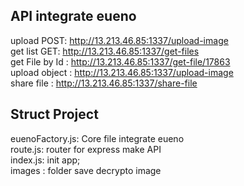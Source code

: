 ## API integrate eueno
upload POST: http://13.213.46.85:1337/upload-image <br />
get list  GET: http://13.213.46.85:1337/get-files <br />
get File by Id : http://13.213.46.85:1337/get-file/17863 <br />
upload object : http://13.213.46.85:1337/upload-image  <br />
share file : http://13.213.46.85:1337/share-file  <br />
## Struct Project
euenoFactory.js: Core file integrate eueno  <br />
route.js: router for express make API  <br />
index.js: init app; <br />
images : folder save decrypto image  <br />
